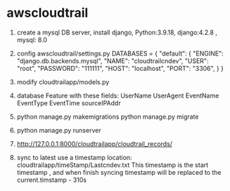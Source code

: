 # awscloudtrail
1. create a mysql DB server, install django, Python:3.9.18, django:4.2.8 , mysql: 8.0

2. config awscloudtrail/settings.py
    DATABASES = {
        "default": {
            "ENGINE": "django.db.backends.mysql",
            "NAME": "cloudtrailcndev",
            "USER": "root",
            "PASSWORD": "111111",
            "HOST": "localhost",
            "PORT": "3306",
        }
    }

3. modify cloudtrailapp/models.py

4. database Feature with these fields:
    UserName
    UserAgent
    EventName
    EventType
    EventTime
    sourceIPAddr

5. python manage.py makemigrations
   python manage.py migrate

6. python manage.py runserver

7. http://127.0.0.1:8000/cloudtrailapp/cloudtrail_records/

8. sync to latest use a timestamp location: cloudtrailapp/timeStamp/Lastcndev.txt
    This timestamp is the start timestamp , and when finish syncing timestamp will be replaced to the 
    current.timstamp - 310s